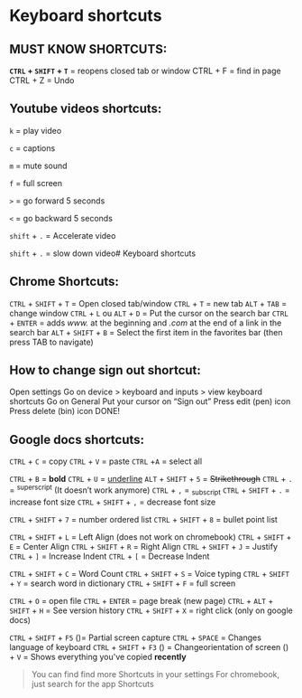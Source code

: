#  Keyboard  shortcuts

## MUST KNOW SHORTCUTS:
**`CTRL` + `SHIFT` + `T`** = reopens closed tab or window
CTRL + F = find in page
CTRL + Z = Undo

## Youtube  videos  shortcuts:

`k`  =  play  video

`c`  =  captions

`m`  =  mute  sound

`f`  =  full  screen

`>`  =  go  forward  5  seconds

`<`  =  go  backward  5  seconds

`shift` + `.`  =  Accelerate  video

`shift` + `.`  =  slow  down  video#  Keyboard  shortcuts

## Chrome Shortcuts:

`CTRL`  +  `SHIFT`  +  `T`  =  Open  closed  tab/window
`CTRL` + `T` = new tab
`ALT` + `TAB` = change window
`CTRL` + `L` ou `ALT` + `D` = Put the cursor on the search bar
`CTRL` + `ENTER` = adds _www._ at the beginning and _.com_ at the end of a link in the search bar
`ALT` + `SHIFT` + `B` = Select the first item in the favorites bar (then press TAB to navigate)

## How to change sign out shortcut:
Open settings
Go on device > keyboard and inputs > view keyboard shortcuts
Go on General
Put your cursor on “Sign out”
Press edit (pen) icon
Press delete (bin) icon
DONE!

## Google docs shortcuts:
`CTRL` + `C` = copy
`CTRL` + `V` = paste
`CTRL` +`A` = select all

`CTRL` + `B` = **bold**
`CTRL` + `U` = <ins>underline</ins>
`ALT` + `SHIFT` + `5` = ~~Strikethrough~~
`CTRL` + `.` = <sup>superscript</sup> (It doesn’t work anymore)
`CTRL` + `,` = <sub>subscript</sub>
`CTRL` + `SHIFT` + `.` = increase font size
`CTRL` + `SHIFT` + `,` = decrease font size


`CTRL` + `SHIFT` + `7` = number ordered list
`CTRL` + `SHIFT` + `8` = bullet point list

`CTRL` + `SHIFT` + `L` = Left Align (does not work on chromebook)
`CTRL` + `SHIFT` + `E` = Center Align
`CTRL` + `SHIFT` + `R` = Right Align
`CTRL` + `SHIFT` + `J` = Justify
`CTRL` + `]` = Increase Indent
`CTRL` + `[` = Decrease Indent

`CTRL` + `SHIFT` + `C` = Word Count
`CTRL` + `SHIFT` + `S` = Voice typing
`CTRL` + `SHIFT` + `Y` = search word in dictionary
`CTRL` + `SHIFT` + `F` = full screen


`CTRL` + `O` = open file
`CTRL` + `ENTER` = page break (new page)
`CTRL` + `ALT` + `SHIFT` + `H` = See version history
`CTRL` + `SHIFT` + `X` = right click (only on google docs)



`CTRL` + `SHIFT` + `F5` ()= Partial screen capture
`CTRL` + `SPACE` = Changes language of keyboard
`CTRL` + `SHIFT` + `F3` () = Changeorientation of screen
() + `V` = Shows everything you've copied **recently**

> You can find find more Shortcuts in your settings
> For chromebook, just search for the app Shortcuts

